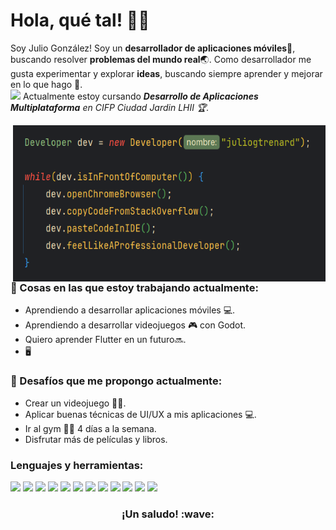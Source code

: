 <!-- Saludo -->
# Hola, qué tal! :wave::smiley:

<!--Introducción -->
Soy Julio González! Soy un **desarrollador de aplicaciones móviles**:iphone:, buscando resolver **problemas del mundo real**:earth_asia:. Como desarrollador me gusta experimentar y explorar **ideas**, buscando siempre aprender y mejorar en lo que hago :muscle:.
<br>
<img src="https://media0.giphy.com/media/v1.Y2lkPTc5MGI3NjExbHN5d3l5cWlrZ2FnNTBjd2hjZzM3YmhocmRkaHp4OG92cTRreHBpeCZlcD12MV9pbnRlcm5hbF9naWZfYnlfaWQmY3Q9Zw/c0vY2peUr4QbgDvcmZ/giphy.webp" width="30"> Actualmente estoy cursando <em><b>Desarrollo de Aplicaciones Multiplataforma</b> en CIFP Ciudad Jardin LHII :trophy:.</em>

<!-- IMG -->
<img src="https://github.com/juliogtrenard/juliogtrenard/blob/main/dev.png" alt="dev" align="right" width="500" height="250" />

### 💼  Cosas en las que estoy trabajando actualmente: 
* Aprendiendo a desarrollar aplicaciones móviles :computer:.
* Aprendiendo a desarrollar videojuegos :video_game: con Godot.
* Quiero aprender Flutter en un futuro🔜.
* :desktop_computer:

### 🌱 Desafíos que me propongo actualmente:
* Crear un videojuego :man_technologist:.
* Aplicar buenas técnicas de UI/UX a mis aplicaciones :computer:. 
* Ir al gym :weight_lifting_man: 4 días a la semana.
* Disfrutar más de películas y libros.

### Lenguajes y herramientas:

<code><img src="https://cdn.jsdelivr.net/gh/devicons/devicon@latest/icons/java/java-original-wordmark.svg" height="50"/></code>
<code><img src="https://cdn.jsdelivr.net/gh/devicons/devicon@latest/icons/kotlin/kotlin-plain-wordmark.svg" height="50"/></code>
<code><img src="https://cdn.jsdelivr.net/gh/devicons/devicon@latest/icons/godot/godot-original-wordmark.svg" height="50"/></code>
<code><img src="https://cdn.jsdelivr.net/gh/devicons/devicon@latest/icons/git/git-original.svg" height="50"/></code>
<code><img src="https://cdn.jsdelivr.net/gh/devicons/devicon@latest/icons/html5/html5-plain-wordmark.svg" height="50"/></code>
<code><img src="https://cdn.jsdelivr.net/gh/devicons/devicon@latest/icons/css3/css3-plain-wordmark.svg" height="50"/></code>
<code><img src="https://cdn.jsdelivr.net/gh/devicons/devicon@latest/icons/xml/xml-original.svg" height="50"/></code>
<code><img src="https://cdn.jsdelivr.net/gh/devicons/devicon@latest/icons/intellij/intellij-original.svg" height="50"/></code>
<code><img src="https://cdn.jsdelivr.net/gh/devicons/devicon@latest/icons/vscode/vscode-original.svg" height="50"/></code>
<code><img src="https://cdn.jsdelivr.net/gh/devicons/devicon@latest/icons/eclipse/eclipse-original-wordmark.svg" height="50"/></code>
<code><img src="https://cdn.jsdelivr.net/gh/devicons/devicon@latest/icons/androidstudio/androidstudio-original-wordmark.svg" height="50"/></code>
<code><img src="https://cdn.jsdelivr.net/gh/devicons/devicon@latest/icons/docker/docker-plain-wordmark.svg" height="50"/></code>

<h3 align="center">¡Un saludo! :wave:</h3>
